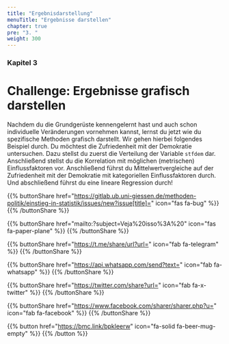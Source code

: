 ```yaml
---
title: "Ergebnisdarstellung"
menuTitle: "Ergebnisse darstellen"
chapter: true
pre: "3. "
weight: 300
---
```


### Kapitel 3

# Challenge: Ergebnisse grafisch darstellen

Nachdem du die Grundgerüste kennengelernt hast und auch schon individuelle Veränderungen vornehmen kannst, lernst du jetzt wie du spezifische Methoden grafisch darstellt. Wir gehen hierbei folgendes Beispiel durch. Du möchtest die Zufriedenheit mit der Demokratie untersuchen. Dazu stellst du zuerst die Verteilung der Variable `stfdem` dar. Anschließend stellst du die Korrelation mit möglichen (metrischen) Einflussfaktoren vor. Anschließend führst du Mittelwertvergleiche auf der Zufriedenheit mit der Demokratie mit kategoriellen Einflussfaktoren durch. Und abschließend führst du eine lineare Regression durch!

{{% buttonShare href="https://gitlab.ub.uni-giessen.de/methoden-politik/einstieg-in-statistik/issues/new?issue[title]=" icon="fas fa-bug" %}} {{% /buttonShare %}} 

{{% buttonShare href="mailto:?subject=Veja%20isso%3A%20" icon="fas fa-paper-plane" %}} {{% /buttonShare %}}

{{% buttonShare href="https://t.me/share/url?url=" icon="fab fa-telegram" %}} {{% /buttonShare %}}

{{% buttonShare href="https://api.whatsapp.com/send?text=" icon="fab fa-whatsapp" %}} {{% /buttonShare %}}

{{% buttonShare href="https://twitter.com/share?url=" icon="fab fa-x-twitter" %}} {{% /buttonShare %}}

{{% buttonShare href="https://www.facebook.com/sharer/sharer.php?u=" icon="fab fa-facebook" %}} {{% /buttonShare %}}

{{% button href="https://bmc.link/bpkleerw" icon="fa-solid fa-beer-mug-empty" %}} {{% /button %}}
